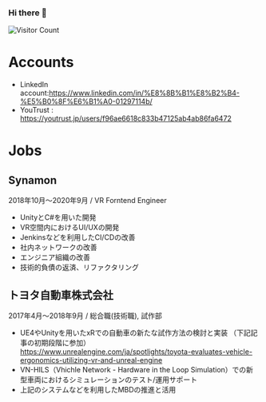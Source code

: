 ### Hi there 🌱

![Visitor Count](https://profile-counter.glitch.me/DBKKH/count.svg)

# Accounts
- LinkedIn account:https://www.linkedin.com/in/%E8%8B%B1%E8%B2%B4-%E5%B0%8F%E6%B1%A0-01297114b/
- YouTrust : https://youtrust.jp/users/f96ae6618c833b47125ab4ab86fa6472

# Jobs

## Synamon
2018年10月〜2020年9月 / VR Forntend Engineer

- UnityとC#を用いた開発
- VR空間内におけるUI/UXの開発
- Jenkinsなどを利用したCI/CDの改善
- 社内ネットワークの改善
- エンジニア組織の改善
- 技術的負債の返済、リファクタリング


## トヨタ自動車株式会社
2017年4月〜2018年9月 / 総合職(技術職), 試作部

- UE4やUnityを用いたxRでの自動車の新たな試作方法の検討と実装
（下記記事の初期段階に参加）
https://www.unrealengine.com/ja/spotlights/toyota-evaluates-vehicle-ergonomics-utilizing-vr-and-unreal-engine
- VN-HILS（Vhichle Network - Hardware in the Loop Simulation）での新型車両におけるシミュレーションのテスト/運用サポート
- 上記のシステムなどを利用したMBDの推進と活用

<!--
**DBKKH/DBKKH** is a ✨ _special_ ✨ repository because its `README.md` (this file) appears on your GitHub profile.

reference of counter:https://crieit.net/posts/GitHub-README

Here are some ideas to get you started:

- 🔭 I’m currently working on ...
- 🌱 I’m currently learning ...
- 👯 I’m looking to collaborate on ...
- 🤔 I’m looking for help with ...
- 💬 Ask me about ...
- 📫 How to reach me: ...
- 😄 Pronouns: ...
- ⚡ Fun fact: ...
-->

